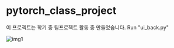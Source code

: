# pytorch_class_project
이 프로젝트는 학기 중 팀프로젝트 활동 중 만들었습니다.
Run "ui_back.py" 

![img1](https://user-images.githubusercontent.com/59239082/124906862-7a484a80-e022-11eb-8043-b2a04f76877d.png)
